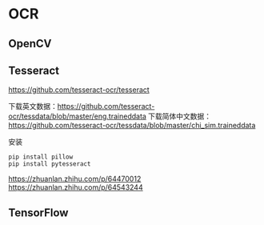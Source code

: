 # OCR

## OpenCV
## Tesseract
https://github.com/tesseract-ocr/tesseract

下载英文数据：https://github.com/tesseract-ocr/tessdata/blob/master/eng.traineddata
下载简体中文数据：https://github.com/tesseract-ocr/tessdata/blob/master/chi_sim.traineddata

安装
```
pip install pillow
pip install pytesseract
```

https://zhuanlan.zhihu.com/p/64470012
https://zhuanlan.zhihu.com/p/64543244

## TensorFlow